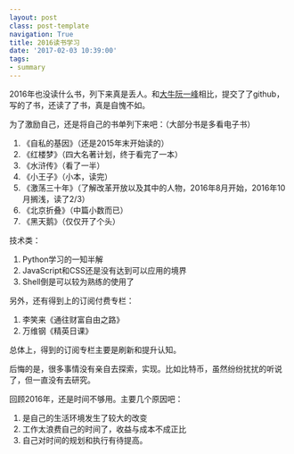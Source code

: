 ```yaml
---
layout: postclass: post-templatenavigation: True
title: 2016读书学习
date: '2017-02-03 10:39:00'
tags:
- summary
---
```


2016年也没读什么书，列下来真是丢人。和<a href="http://www.ruanyifeng.com/blog/2016/12/year_summary.html" target="_blank">大牛阮一峰</a>相比，提交了了github，写的了书，还读了了书，真是自愧不如。

为了激励自己，还是将自己的书单列下来吧：（大部分书是多看电子书）

1. 《自私的基因》（还是2015年末开始读的）
2. 《红楼梦》（四大名著计划，终于看完了一本）
3. 《水浒传》（看了一半）
4. 《小王子》（小本，读完）
5. 《激荡三十年》（了解改革开放以及其中的人物，2016年8月开始，2016年10月搁浅，读了2/3）
6. 《北京折叠》（中篇小数而已）
7. 《黑天鹅》（仅仅开了个头）

技术类：

1. Python学习的一知半解
2. JavaScript和CSS还是没有达到可以应用的境界
3. Shell倒是可以较为熟练的使用了

另外，还有得到上的订阅付费专栏：

1. 李笑来《通往财富自由之路》
2. 万维钢《精英日课》

总体上，得到的订阅专栏主要是刷新和提升认知。

后悔的是，很多事情没有亲自去探索，实现。比如比特币，虽然纷纷扰扰的听说了，但一直没有去研究。

回顾2016年，还是时间不够用。主要几个原因吧：

1. 是自己的生活环境发生了较大的改变
2. 工作太浪费自己的时间了，收益与成本不成正比
3. 自己对时间的规划和执行有待提高。
